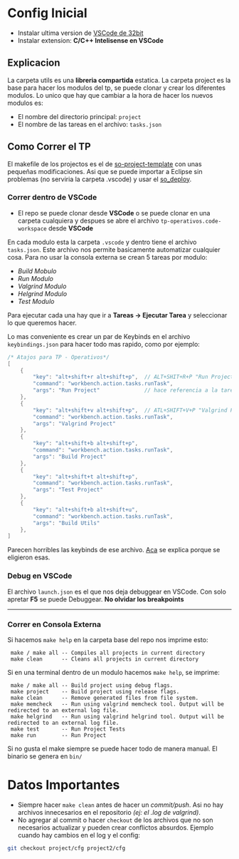 # Config Inicial

- Instalar ultima version de [VSCode de 32bit](https://code.visualstudio.com/updates/v1_35) 
- Instalar extension: **C/C++ Intelisense en VSCode**

## Explicacion

La carpeta utils es una **libreria compartida** estatica. La carpeta project es la base para hacer los modulos del tp, se puede clonar y crear los diferentes modulos. Lo unico que hay que cambiar a la hora de hacer los nuevos modulos es:

- El nombre del directorio principal: ``project``
- El nombre de las tareas en el archivo: ``tasks.json`` 

## Como Correr el TP

El makefile de los projectos es el de [so-project-template](https://github.com/RaniAgus/so-project-template) con unas pequeñas modificaciones. Asi que se puede importar a Eclipse sin problemas (no serviria la carpeta .vscode) y usar el [so_deploy](https://github.com/sisoputnfrba/so-deploy).

### Correr dentro de  VSCode

- El repo se puede clonar desde **VSCode** o se puede clonar en una carpeta cualquiera y despues se abre el archivo ``tp-operativos.code-workspace`` desde **VSCode**

En cada modulo esta la carpeta ``.vscode`` y dentro tiene el archivo ``tasks.json``. Este archivo nos permite basicamente automatizar cualquier cosa. Para no usar la consola externa se crean 5 tareas por modulo:

- *Build Mobulo*
- *Run Modulo*
- *Valgrind Modulo*
- *Helgrind Modulo*
- *Test Modulo*

Para ejecutar cada una hay que ir a **Tareas -> Ejecutar Tarea** y seleccionar lo que queremos hacer.

Lo mas conveniente es crear un par de Keybinds en el archivo ``keybindings.json`` para hacer todo mas rapido, como por ejemplo: 

```c
/* Atajos para TP - Operativos*/
[
    {
        "key": "alt+shift+r alt+shift+p",  // ALT+SHIT+R+P "Run Project"
        "command": "workbench.action.tasks.runTask",
        "args": "Run Project"              // hace referencia a la tarea a ejecutar
    },
    {
        "key": "alt+shift+v alt+shift+p",  // ATL+SHIFT+V+P "Valgrind Project"
        "command": "workbench.action.tasks.runTask",
        "args": "Valgrind Project"
    },   
    {
        "key": "alt+shift+b alt+shift+p",
        "command": "workbench.action.tasks.runTask",
        "args": "Build Project"
    }, 
    {
        "key": "alt+shift+t alt+shift+p",
        "command": "workbench.action.tasks.runTask",
        "args": "Test Project"
    },
    {
        "key": "alt+shift+b alt+shift+u",
        "command": "workbench.action.tasks.runTask",
        "args": "Build Utils"
    },     
]
```

Parecen horribles las keybinds de ese archivo. [Aca](https://github.com/JuanMercurio/so-config-vscode/wiki/Keybinds-de-VSCode) se explica porque se eligieron esas.

### Debug en VSCode

El archivo ``launch.json`` es el que nos deja debuggear en VSCode. Con solo apretar **F5** se puede Debuggear. **No olvidar los breakpoints**

___

### Correr en Consola Externa

Si hacemos ``make help`` en la carpeta base del repo nos imprime esto:

``` 
 make / make all -- Compiles all projects in current directory
 make clean      -- Cleans all projects in current directory
```

Si en una terminal dentro de un modulo hacemos ``make help``, se imprime:

```
 make / make all -- Build project using debug flags.
 make project    -- Build project using release flags.
 make clean      -- Remove generated files from file system.
 make memcheck   -- Run using valgrind memcheck tool. Output will be redirected to an external log file.
 make helgrind   -- Run using valgrind helgrind tool. Output will be redirected to an external log file.
 make test       -- Run Project Tests
 make run        -- Run Project
```
Si no gusta el make siempre se puede hacer todo de manera manual. El binario se genera en ``bin/``



# Datos Importantes

- Siempre hacer ``make clean`` antes de hacer un *commit/push*. Asi no hay archivos innecesarios en el repositorio *(ej: el .log de valgrind)*. 
- No agregar al commit o hacer ``checkout`` de los archivos que no son necesarios actualizar y pueden crear conflictos absurdos. Ejemplo cuando hay cambios en el log y el config:
```bash
git checkout project/cfg project2/cfg 
```
